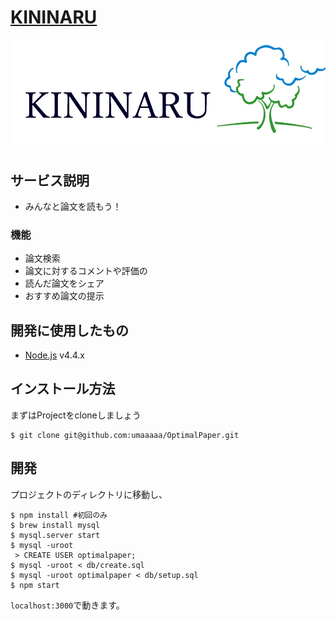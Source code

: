 # [KININARU](http://kininaru.site)
![](https://github.com/umaaaaa/OptimalPaper/blob/master/public/images/logo.png)

## サービス説明
- みんなと論文を読もう！

### 機能
- 論文検索
- 論文に対するコメントや評価の
- 読んだ論文をシェア
- おすすめ論文の提示

## 開発に使用したもの
- [Node.js](https://nodejs.org/en/) v4.4.x

## インストール方法
まずはProjectをcloneしましょう

```
$ git clone git@github.com:umaaaaa/OptimalPaper.git
```
## 開発
プロジェクトのディレクトリに移動し、

```
$ npm install #初回のみ
$ brew install mysql
$ mysql.server start
$ mysql -uroot
 > CREATE USER optimalpaper;
$ mysql -uroot < db/create.sql
$ mysql -uroot optimalpaper < db/setup.sql
$ npm start
```

`localhost:3000`で動きます。
